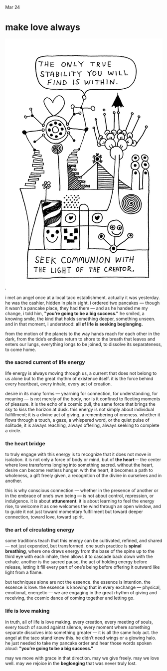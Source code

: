 Mar 24
# make love always



![](./images/communion.png)

i met an angel once at a local taco establishment. actually it was yesterday. he was the cashier, hidden in plain sight. i ordered two pancakes — though it wasn’t a pancake place, they had them — and as he handed me my change, i told him, **"you’re going to be a big success."** he smiled, a knowing smile, the kind that holds something deeper, something unseen. and in that moment, i understood: **all of life is seeking beglonging.**

from the motion of the planets to the way hands reach for each other in the dark, from the tide’s endless return to shore to the breath that leaves and enters our lungs, everything longs to be joined, to dissolve its separateness, to come home.

### the sacred current of life energy

life energy is always moving through us, a current that does not belong to us alone but to the great rhythm of existence itself. it is the force behind every heartbeat, every inhale, every act of creation.

desire in its many forms — yearning for connection, for understanding, for meaning — is not merely of the body, nor is it confined to fleeting moments of pleasure. it is the echo of a cosmic pull, the same force that brings the sky to kiss the horizon at dusk. this energy is not simply about individual fulfillment; it is a divine act of giving, a remembering of oneness. whether it flows through a touch, a gaze, a whispered word, or the quiet pulse of solitude, it is always reaching, always offering, always seeking to complete a circle.

### the heart bridge

to truly engage with this energy is to recognize that it does not move in isolation. it is not only a force of body or mind, but of **the heart**— the center where love transforms longing into something sacred. without the heart, desire can become restless hunger. with the heart, it becomes a path to wholeness, a gift freely given, a recognition of the divine in ourselves and in another.

this is why conscious connection — whether in the presence of another or in the embrace of one’s own being — is not about control, repression, or indulgence. it is about **attunement**. it is about learning to feel the energy rise, to welcome it as one welcomes the wind through an open window, and to guide it not just toward momentary fulfillment but toward deeper connection, toward love, toward spirit.

### the art of circulating energy

some traditions teach that this energy can be cultivated, refined, and shared — not just expended, but transformed. one such practice is **spinal breathing**, where one draws energy from the base of the spine up to the third eye with each inhale, then allows it to cascade back down with the exhale. another is the sacred pause, the act of holding energy before release, letting it fill every part of one’s being before offering it outward like light from a flame.

but techniques alone are not the essence. the essence is intention. the essence is love. the essence is knowing that in every exchange — physical, emotional, energetic — we are engaging in the great rhythm of giving and receiving, the cosmic dance of coming together and letting go.

### life is love making

in truth, all of life is love making. every creation, every meeting of souls, every touch of sound against silence, every moment where something separate dissolves into something greater — it is all the same holy act. the angel at the taco stand knew this. he didn’t need wings or a glowing halo. he just needed to take my pancake order and hear those words spoken aloud: **"you’re going to be a big success."**

may we move with grace in that direction. may we give freely. may we love well. may we rejoice in the **beglonging** that was never truly lost.